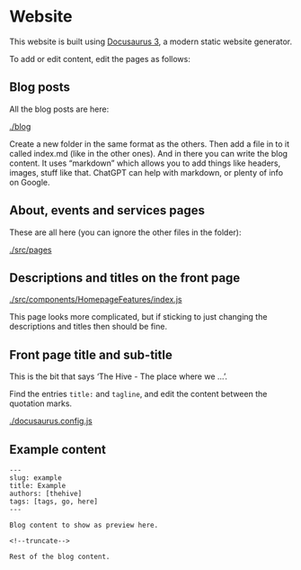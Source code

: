 # Website

This website is built using [Docusaurus 3](https://docusaurus.io/), a modern static website generator.

To add or edit content, edit the pages as follows:

## Blog posts

All the blog posts are here:

[./blog](./blog)

Create a new folder in the same format as the others. Then add a file in to it called index.md (like in the other ones). And in there you can write the blog content. It uses “markdown” which allows you to add things like headers, images, stuff like that. ChatGPT can help with markdown, or plenty of info on Google.

## About, events and services pages

These are all here (you can ignore the other files in the folder):

[./src/pages](./src/pages)

## Descriptions and titles on the front page

[./src/components/HomepageFeatures/index.js](./src/components/HomepageFeatures/index.js)

This page looks more complicated, but if sticking to just changing the descriptions and titles then should be fine.

## Front page title and sub-title

This is the bit that says ‘The Hive - The place where we …’.

Find the entries `title:` and `tagline`, and edit the content between the quotation marks.

[./docusaurus.config.js](./docusaurus.config.js)

## Example content

```
---
slug: example
title: Example
authors: [thehive]
tags: [tags, go, here]
---

Blog content to show as preview here.

<!--truncate-->

Rest of the blog content.
```
